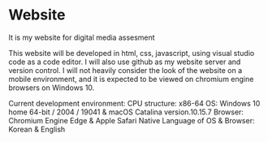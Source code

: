 # Website
It is my website for digital media assesment

This website will be developed in html, css, javascript, using visual studio code as a code editor. I will also use github as my website server and version control. I will not heavily consider the look of the website on a mobile environment, and it is expected to be viewed on chromium engine browsers on Windows 10.

Current development environment:
CPU structure: x86-64
OS: Windows 10 home 64-bit / 2004 / 19041  &  macOS Catalina version.10.15.7
Browser: Chromium Engine Edge  &  Apple Safari
Native Language of OS & Browser: Korean  &  English
